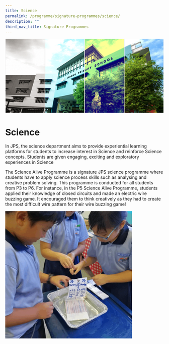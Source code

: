 ```yaml
---
title: Science
permalink: /programme/signature-programmes/science/
description: ""
third_nav_title: Signature Programmes
---
```

![](/images/Banner.png)

Science 
==================

  

In JPS, the science department aims to provide experiential learning platforms for students to increase interest in Science and reinforce Science concepts. Students are given engaging, exciting and exploratory experiences in Science 

The Science Alive Programme is a signature JPS science programme where students have to apply science process skills such as analysing and creative problem solving. This programme is conducted for all students from P3 to P6. For instance, in the P5 Science Alive Programme, students applied their knowledge of closed circuits and made an electric wire buzzing game. It encouraged them to think creatively as they had to create the most difficult wire pattern for their wire buzzing game!


<img src="/images/Sci.gif" style="width:80%">